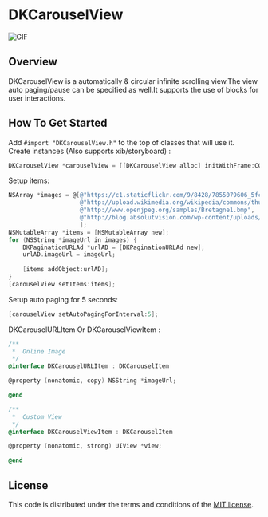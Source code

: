 # DKCarouselView
![GIF](https://raw.githubusercontent.com/zhangao0086/DKCarouselView/master/preview.gif)
## Overview
DKCarouselView is a automatically & circular infinite scrolling view.The view auto paging/pause can be specified as well.It supports the use of blocks for user interactions.

## How To Get Started

Add `#import "DKCarouselView.h"` to the top of classes that will use it.  
Create instances (Also supports xib/storyboard) :

```  objective-c
DKCarouselView *carouselView = [[DKCarouselView alloc] initWithFrame:CGRectMake(0, 0, 320,220)];
```

Setup items:

```  objective-c
NSArray *images = @[@"https://c1.staticflickr.com/9/8428/7855079606_5fc8852562_z.jpg",
                    @"http://upload.wikimedia.org/wikipedia/commons/thumb/8/8f/Parang_mountain_image_1.jpg/640px-Parang_mountain_image_1.jpg",
                    @"http://www.openjpeg.org/samples/Bretagne1.bmp",
                    @"http://blog.absolutvision.com/wp-content/uploads/2009/10/Gimp_2.6b.jpg"
                    ];
NSMutableArray *items = [NSMutableArray new];
for (NSString *imageUrl in images) {
    DKPaginationURLAd *urlAD = [DKPaginationURLAd new];
    urlAD.imageUrl = imageUrl;
    
    [items addObject:urlAD];
}
[carouselView setItems:items];
```

Setup auto paging for 5 seconds:

```  objective-c
[carouselView setAutoPagingForInterval:5];
```

DKCarouselURLItem Or DKCarouselViewItem :

```  objective-c
/**
 *  Online Image
 */
@interface DKCarouselURLItem : DKCarouselItem

@property (nonatomic, copy) NSString *imageUrl;

@end

/**
 *  Custom View
 */
@interface DKCarouselViewItem : DKCarouselItem

@property (nonatomic, strong) UIView *view;

@end
```

## License
This code is distributed under the terms and conditions of the <a href="https://github.com/zhangao0086/DKCarouselView/master/LICENSE">MIT license</a>.
